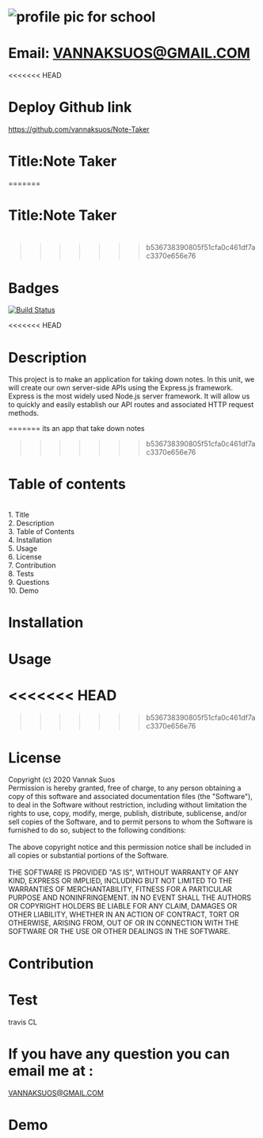 
# ![profile pic for school](https://avatars1.githubusercontent.com/u/59664686?v=4)

# Email: VANNAKSUOS@GMAIL.COM

<<<<<<< HEAD
# Deploy Github link
https://github.com/vannaksuos/Note-Taker

# Title:Note Taker
=======
# Title:Note Taker

# 
>>>>>>> b536738390805f51cfa0c461df7ac3370e656e76

# Badges
 [![Build Status](https://travis-ci.com/vannaksuos/ReadMe-Generator.svg?branch=master)](https://travis-ci.com/vannaksuos/ReadMe-Generator)

<<<<<<< HEAD
# Description
This project is to make an application for taking down notes. In this unit, we will create our own server-side APIs using the Express.js framework. Express is the most widely used Node.js server framework. It will allow us to quickly and easily establish our API routes and associated HTTP request methods.

=======
 its an app that take down notes
>>>>>>> b536738390805f51cfa0c461df7ac3370e656e76
# Table of contents
<br/>1. Title<br/>2. Description<br/>3. Table of Contents<br/>4. Installation<br/>5. Usage<br/>6. License<br/>7. Contribution<br/>8. Tests<br/>9. Questions<br/>10. Demo<br/>

# Installation


# Usage

<<<<<<< HEAD
=======

>>>>>>> b536738390805f51cfa0c461df7ac3370e656e76

# License
Copyright (c) 2020 Vannak Suos
<br>
Permission is hereby granted, free of charge, to any person obtaining a copy of this software and associated documentation files (the "Software"), to deal in the Software without restriction, including without limitation the rights to use, copy, modify, merge, publish, distribute, sublicense, and/or sell copies of the Software, and to permit persons to whom the Software is furnished to do so, subject to the following conditions: 
</br>
<BR>
The above copyright notice and this permission notice shall be included in all copies or substantial portions of the Software.<br/>
<br>
THE SOFTWARE IS PROVIDED "AS IS", WITHOUT WARRANTY OF ANY KIND, EXPRESS OR IMPLIED, INCLUDING BUT NOT LIMITED TO THE WARRANTIES OF MERCHANTABILITY, FITNESS FOR A PARTICULAR PURPOSE AND NONINFRINGEMENT. IN NO EVENT SHALL THE AUTHORS OR COPYRIGHT HOLDERS BE LIABLE FOR ANY CLAIM, DAMAGES OR OTHER LIABILITY, WHETHER IN AN ACTION OF CONTRACT, TORT OR OTHERWISE, ARISING FROM, OUT OF OR IN CONNECTION WITH THE SOFTWARE OR THE USE OR OTHER DEALINGS IN THE SOFTWARE.


# Contribution


# Test
travis CL

# If you have any question you can email me at :
VANNAKSUOS@GMAIL.COM

# Demo


